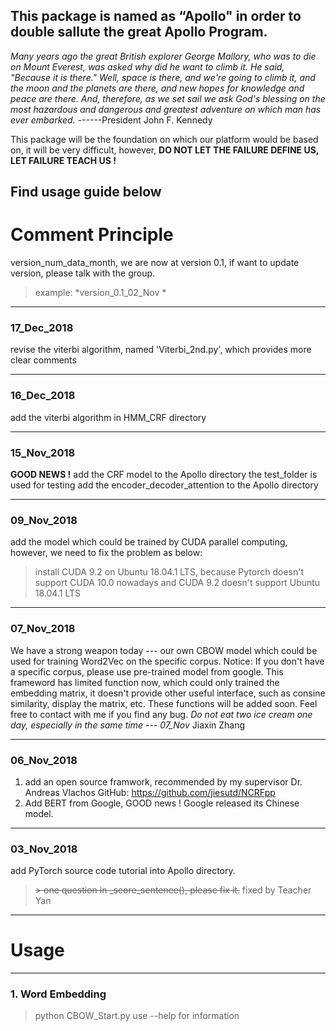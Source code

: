 ## **This package is named as “Apollo" in order to double sallute the great Apollo Program.**

*Many years ago the great British explorer George Mallory, who was to die on Mount Everest, was asked why did he want to climb it. He said, "Because it is there."
Well, space is there, and we're going to climb it, and the moon and the planets are there, and new hopes for knowledge and peace are there. And, therefore, as we set sail we ask God's blessing on the most hazardous and dangerous and greatest adventure on which man has ever embarked.*			------President John F. Kennedy

This package will be the foundation on which our platform would be based on, it will be very difficult, however, **DO NOT LET THE FAILURE DEFINE US, LET FAILURE TEACH US !**

## Find usage guide below


# Comment Principle
version_num_data_month, we are now at version 0.1, if want to update version, please talk with the group.
> example: *version_0.1_02_Nov	*

------------
### 17_Dec_2018

revise the viterbi algorithm, named 'Viterbi_2nd.py', which provides more clear comments

------------
### 16_Dec_2018

add the viterbi algorithm in HMM_CRF directory

------------

### 15_Nov_2018
**GOOD NEWS !**
add the CRF model to the Apollo directory
the test_folder is used for testing
add the encoder_decoder_attention to the Apollo directory

------------
### 09_Nov_2018
add the model which could be trained by CUDA parallel computing, however, we need to fix the problem as below:
> install CUDA 9.2 on Ubuntu 18.04.1 LTS, because Pytorch doesn't support CUDA 10.0 nowadays and CUDA 9.2 doesn't support Ubuntu 18.04.1 LTS
------------


### 07_Nov_2018
We have a strong weapon today --- our own CBOW model which could be used for training Word2Vec on the specific corpus. 
Notice: If you don't have a specific corpus, please use pre-trained model from google.
This frameword has limited function now, which could only trained the embedding matrix, it doesn't provide other useful interface, such as consine similarity, display the matrix, etc. These functions will be added soon.
Feel free to contact with me if you find any bug.
*Do not eat two ice cream one day, especially in the same time --- 07_Nov*
Jiaxin Zhang

------------
### 06_Nov_2018
1. add an open source framwork, recommended by my supervisor Dr. Andreas Vlachos
GitHub: https://github.com/jiesutd/NCRFpp
2. Add BERT from Google, GOOD news ! Google released its Chinese model.

------------



### 03_Nov_2018
add PyTorch source code tutorial into Apollo directory.
> ~~> one question in _score_sentence(), please fix it.~~
> fixed by Teacher Yan

------------

# Usage

------------

### 1. Word Embedding
> python CBOW_Start.py
use --help for information
